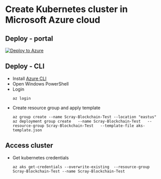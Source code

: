 # Create Kubernetes cluster in Microsoft Azure cloud

## Deploy - portal
[![Deploy to Azure](https://aka.ms/deploytoazurebutton)](https://portal.azure.com/#create/Microsoft.Template/uri/https%3A%2F%2Fraw.githubusercontent.com%2Fscray%2Fscray%2Ffeature%2Fcloud-env%2Fprojects%2Finvoice-hyperledger-fabric%2Fdeployment-environments%2Fmicrosoft-azure%2Faks-template.json)

## Deploy - CLI
* Install [Azure CLI](https://docs.microsoft.com/de-de/cli/azure/install-azure-cli)
* Open Windows PowerShell
* Login
  ```
  az login
  ```
* Create resource group and apply template
  ```
  az group create --name Scray-Blockchain-Test --location "eastus"
  az deployment group create   --name Scray-Blockchain-Test   --resource-group Scray-Blockchain-Test   --template-file aks-template.json
  ```

## Access cluster 
* Get kubernetes credentials
  ```
  az aks get-credentials --overwrite-existing  --resource-group Scray-Blockchain-Test --name Scray-Blockchain-Test
  ```